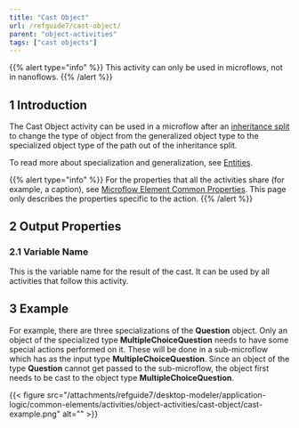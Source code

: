 ```yaml
---
title: "Cast Object"
url: /refguide7/cast-object/
parent: "object-activities"
tags: ["cast objects"]
---
```


{{% alert type="info" %}}
This activity can only be used in microflows, not in nanoflows.
{{% /alert %}}

## 1 Introduction

The Cast Object activity can be used in a microflow after an [inheritance split](/refguide7/inheritance-split/) to change the type of object from the generalized object type to the specialized object type of the path out of the inheritance split. 

To read more about specialization and generalization, see [Entities](/refguide7/entities/).

{{% alert type="info" %}}
For the properties that all the activities share (for example, a caption), see [Microflow Element Common Properties](/refguide7/microflow-element-common-properties/). This page only describes the properties specific to the action.
{{% /alert %}}

## 2 Output Properties

### 2.1 Variable Name

This is the variable name for the result of the cast. It can be used by all activities that follow this activity.

## 3 Example

For example, there are three specializations of the **Question** object. Only an object of the specialized type **MultipleChoiceQuestion** needs to have some special actions performed on it. These will be done in a sub-microflow which has as the input type **MultipleChoiceQuestion**. Since an object of the type **Question** cannot get passed to the sub-microflow, the object first needs to be cast to the object type **MultipleChoiceQuestion**.

{{< figure src="/attachments/refguide7/desktop-modeler/application-logic/common-elements/activities/object-activities/cast-object/cast-example.png" alt="" >}}